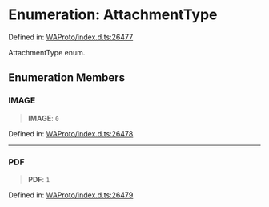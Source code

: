 # Enumeration: AttachmentType

Defined in: [WAProto/index.d.ts:26477](https://github.com/Fokusdotid/bail/blob/99acc683da8779d62a0509bb4108fdb35cb2b061/WAProto/index.d.ts#L26477)

AttachmentType enum.

## Enumeration Members

### IMAGE

> **IMAGE**: `0`

Defined in: [WAProto/index.d.ts:26478](https://github.com/Fokusdotid/bail/blob/99acc683da8779d62a0509bb4108fdb35cb2b061/WAProto/index.d.ts#L26478)

***

### PDF

> **PDF**: `1`

Defined in: [WAProto/index.d.ts:26479](https://github.com/Fokusdotid/bail/blob/99acc683da8779d62a0509bb4108fdb35cb2b061/WAProto/index.d.ts#L26479)
